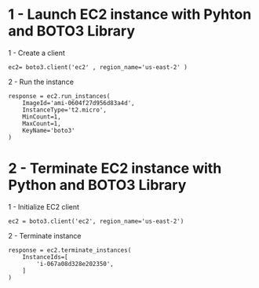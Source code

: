 # 1 - Launch EC2 instance with Pyhton and BOTO3 Library
1 - Create a client
```
ec2= boto3.client('ec2' , region_name='us-east-2' )
```
2 - Run the  instance
```
response = ec2.run_instances(
    ImageId='ami-0604f27d956d83a4d',
    InstanceType='t2.micro',
    MinCount=1,
    MaxCount=1,
    KeyName='boto3' 
)
```

# 2 - Terminate EC2 instance with Python and BOTO3 Library

1 - Initialize EC2 client
```
ec2 = boto3.client('ec2', region_name='us-east-2')
```
2 - Terminate instance
```
response = ec2.terminate_instances(
    InstanceIds=[
        'i-067a08d328e202350',
    ]
)
```

